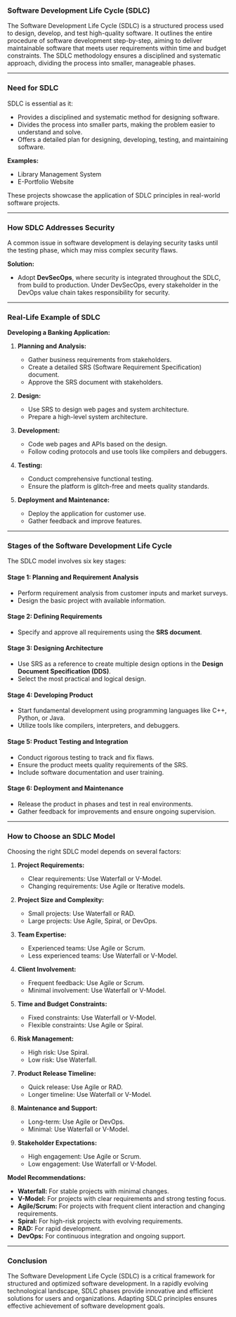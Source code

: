 ### Software Development Life Cycle (SDLC)

The Software Development Life Cycle (SDLC) is a structured process used to design, develop, and test high-quality software. It outlines the entire procedure of software development step-by-step, aiming to deliver maintainable software that meets user requirements within time and budget constraints. The SDLC methodology ensures a disciplined and systematic approach, dividing the process into smaller, manageable phases.

---

### Need for SDLC
SDLC is essential as it:
- Provides a disciplined and systematic method for designing software.
- Divides the process into smaller parts, making the problem easier to understand and solve.
- Offers a detailed plan for designing, developing, testing, and maintaining software.

**Examples:** 
- Library Management System
- E-Portfolio Website

These projects showcase the application of SDLC principles in real-world software projects.

---

### How SDLC Addresses Security
A common issue in software development is delaying security tasks until the testing phase, which may miss complex security flaws. 

**Solution:**
- Adopt **DevSecOps**, where security is integrated throughout the SDLC, from build to production. Under DevSecOps, every stakeholder in the DevOps value chain takes responsibility for security.

---

### Real-Life Example of SDLC
**Developing a Banking Application:**
1. **Planning and Analysis:**
   - Gather business requirements from stakeholders.
   - Create a detailed SRS (Software Requirement Specification) document.
   - Approve the SRS document with stakeholders.

2. **Design:**
   - Use SRS to design web pages and system architecture.
   - Prepare a high-level system architecture.

3. **Development:**
   - Code web pages and APIs based on the design.
   - Follow coding protocols and use tools like compilers and debuggers.

4. **Testing:**
   - Conduct comprehensive functional testing.
   - Ensure the platform is glitch-free and meets quality standards.

5. **Deployment and Maintenance:**
   - Deploy the application for customer use.
   - Gather feedback and improve features.

---

### Stages of the Software Development Life Cycle
The SDLC model involves six key stages:

#### Stage 1: Planning and Requirement Analysis
- Perform requirement analysis from customer inputs and market surveys.
- Design the basic project with available information.

#### Stage 2: Defining Requirements
- Specify and approve all requirements using the **SRS document**.

#### Stage 3: Designing Architecture
- Use SRS as a reference to create multiple design options in the **Design Document Specification (DDS)**.
- Select the most practical and logical design.

#### Stage 4: Developing Product
- Start fundamental development using programming languages like C++, Python, or Java.
- Utilize tools like compilers, interpreters, and debuggers.

#### Stage 5: Product Testing and Integration
- Conduct rigorous testing to track and fix flaws.
- Ensure the product meets quality requirements of the SRS.
- Include software documentation and user training.

#### Stage 6: Deployment and Maintenance
- Release the product in phases and test in real environments.
- Gather feedback for improvements and ensure ongoing supervision.

---

### How to Choose an SDLC Model
Choosing the right SDLC model depends on several factors:

1. **Project Requirements:**
   - Clear requirements: Use Waterfall or V-Model.
   - Changing requirements: Use Agile or Iterative models.

2. **Project Size and Complexity:**
   - Small projects: Use Waterfall or RAD.
   - Large projects: Use Agile, Spiral, or DevOps.

3. **Team Expertise:**
   - Experienced teams: Use Agile or Scrum.
   - Less experienced teams: Use Waterfall or V-Model.

4. **Client Involvement:**
   - Frequent feedback: Use Agile or Scrum.
   - Minimal involvement: Use Waterfall or V-Model.

5. **Time and Budget Constraints:**
   - Fixed constraints: Use Waterfall or V-Model.
   - Flexible constraints: Use Agile or Spiral.

6. **Risk Management:**
   - High risk: Use Spiral.
   - Low risk: Use Waterfall.

7. **Product Release Timeline:**
   - Quick release: Use Agile or RAD.
   - Longer timeline: Use Waterfall or V-Model.

8. **Maintenance and Support:**
   - Long-term: Use Agile or DevOps.
   - Minimal: Use Waterfall or V-Model.

9. **Stakeholder Expectations:**
   - High engagement: Use Agile or Scrum.
   - Low engagement: Use Waterfall or V-Model.

**Model Recommendations:**
- **Waterfall:** For stable projects with minimal changes.
- **V-Model:** For projects with clear requirements and strong testing focus.
- **Agile/Scrum:** For projects with frequent client interaction and changing requirements.
- **Spiral:** For high-risk projects with evolving requirements.
- **RAD:** For rapid development.
- **DevOps:** For continuous integration and ongoing support.

---

### Conclusion
The Software Development Life Cycle (SDLC) is a critical framework for structured and optimized software development. In a rapidly evolving technological landscape, SDLC phases provide innovative and efficient solutions for users and organizations. Adapting SDLC principles ensures effective achievement of software development goals.

